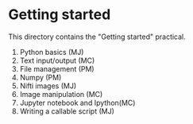 Getting started
===============

This directory contains the "Getting started" practical.

1. Python basics (MJ)
2. Text input/output (MC)
3. File management (PM)
4. Numpy (PM)
5. Nifti images (MJ)
6. Image manipulation (MC)
7. Jupyter notebook and Ipython(MC)
8. Writing a callable script (MJ)
